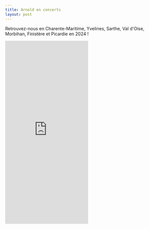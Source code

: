 ```yaml
---
title: Arnold en concerts
layout: post
---
```

Retrouvez-nous en Charente-Maritime, Yvelines, Sarthe, Val d'Oise, Morbihan, Finistère et Picardie en 2024 !

<iframe src="https://www.facebook.com/plugins/video.php?height=476&href=https%3A%2F%2Fwww.facebook.com%2FCreperieLeBelem%2Fvideos%2F2772870609538940%2F&show_text=true&width=267&t=0" width="267" height="591" style="border:none;overflow:hidden" scrolling="no" frameborder="0" allowfullscreen="true" allow="autoplay; clipboard-write; encrypted-media; picture-in-picture; web-share" allowFullScreen="true"></iframe>

